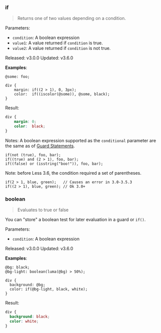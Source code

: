 ### if

> Returns one of two values depending on a condition.

Parameters:

* `condition`: A boolean expression
* `value1`: A value returned if `condition` is true.
* `value2`: A value returned if `condition` is not true.

Released: v3.0.0
Updated: v3.6.0

**Examples**:
```less
@some: foo;

div {
    margin: if((2 > 1), 0, 3px);
    color:  if((iscolor(@some)), @some, black);
}
```
Result:
```css
div {
    margin: 0;
    color:  black;
}
```

Notes: A boolean expression supported as the `conditional` parameter are the same as of [Guard Statements](/features/#mixins-feature-mixin-guards-feature).
```less
if(not (true), foo, bar);
if((true) and (2 > 1), foo, bar);
if((false) or (isstring("boo!")), foo, bar);
```
Note: before Less 3.6, the condition required a set of parentheses.
```less
if(2 > 1, blue, green);   // Causes an error in 3.0-3.5.3
if((2 > 1), blue, green); // Ok 3.0+
```

### boolean

> Evaluates to true or false

You can "store" a boolean test for later evaluation in a guard or `if()`.

Parameters:

* `condition`: A boolean expression

Released: v3.0.0
Updated: v3.6.0

**Examples**:
```less
@bg: black;
@bg-light: boolean(luma(@bg) > 50%);

div {
  background: @bg; 
  color: if(@bg-light, black, white);
}
```
Result:
```css
div {
  background: black;
  color: white;
}
```
